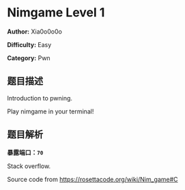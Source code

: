 # Nimgame Level 1

**Author:** Xia0o0o0o

**Difficulty:** Easy

**Category:** Pwn

## 题目描述

Introduction to pwning.

Play nimgame in your terminal!

## 题目解析

**暴露端口：`70`**

Stack overflow.

Source code from https://rosettacode.org/wiki/Nim_game#C
